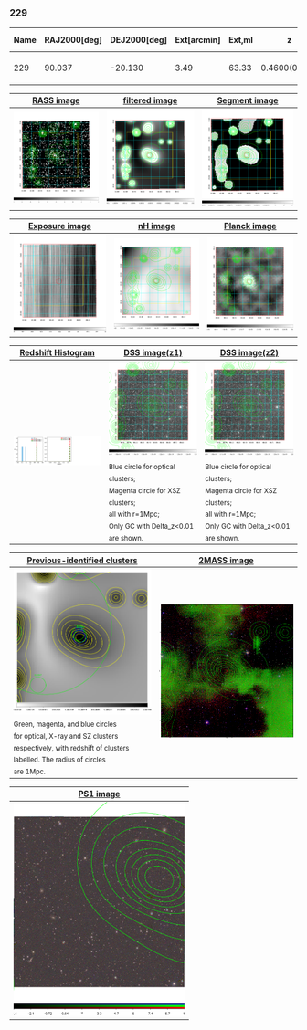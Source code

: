 <div STYLE="page-break-after: always;"></div>

### 229

|Name|RAJ2000[deg]|DEJ2000[deg] |Ext[arcmin]| Ext,ml | z | z_src| C|GC(XSZ,Delta_z<0.01)| GC(OPT,Delta_z<0.01)|GC| R_sig[arcmin] | R500[arcmin] | R500[Mpc]| CRsig[c/s] | CR500[c/s] |L500[1E44 erg/s]|F500[1E-12 erg/s/cm^2]| M500[1E14 Msun]|Tx[keV]|Cnt_sig|Beta|Rc[arcmin]|Comment|Alias|
|---|---|---|---|---|---|------|---|--------|---------|----------|---|---|---|---|---|---|---|---|---|---|---|---|---|---|
|229| 90.037| -20.130| 3.49| 63.33| 0.4600(0.000)| z_xsz| B| Tar| N| N, PSZ2, Tar| 11.238| 4.102| 1.435| 0.179(0.032)| 0.162(0.029)| 24.988(2.579)| 3.177(0.328)| 13.75(0.60)| 12.65(0.36)| 109.9| 0.771(-0.144+0.147)| 4.556(-1.316+1.178)| -| k430|

|[RASS image](../image/229/229_img.pdf)|[filtered image](../image/229/229_fil.pdf)|[Segment image](../image/229/229_seg.pdf)|
|-------------------|--------------------|-------------------|
| <img src="../image/229/229_img.png" width="300">  | <img src="../image/229/229_fil.png" width="300">   | <img src="../image/229/229_seg.png" width="300">  |

|[Exposure image](../image/229/229_mex.pdf)| [nH image](../image/229/229_nh.pdf)| [Planck image](../image/229/229_p.pdf)|
|-------------------|--------------------|-------------------|
|<img src="../image/229/229_mex.png" width="300">   | <img src="../image/229/229_nh.png" width="300">    | <img src="../image/229/229_p.png" width="300"> |

|[Redshift Histogram](../image/229/229_zg.pdf) | [DSS image(z1)](../image/229/229_dss_z1.pdf)      |  [DSS image(z2)](../image/229/229_dss_z2.pdf)    |
|-------------------|--------------------|-------------------|
|<img src="../image/229/229_zg.png" width="300"> |<img src="../image/229/229_dss_z1.png" width="300"> <sub><br>Blue circle for optical clusters; <br>Magenta circle for XSZ clusters; <br>all with r=1Mpc; <br>Only GC with Delta_z<0.01 are shown. </sub>| <img src="../image/229/229_dss_z2.png" width="300"><sub><br>Blue circle for optical clusters; <br>Magenta circle for XSZ clusters; <br>all with r=1Mpc; <br>Only GC with Delta_z<0.01 are shown. </sub> |

|[Previous-identified clusters](../image/229/229_gc.pdf) | [2MASS image](../image/229/229_2mass.pdf)      |
|-------------------|-------------------|
|<img src=../image/229/229_gc.png width="300"> <br><sub>Green, magenta, and blue circles <br>for optical, X-ray and SZ clusters <br>respectively, with redshift of clusters <br>labelled. The radius of circles <br>are 1Mpc.</sub>|<img src="../image/229/229_2mass.png" width="300">  |

|[PS1 image](../image/229/229_ps1.pdf)            |
|-------------------|
| <img src="../image/229/229_ps1.png" width="300">  |
